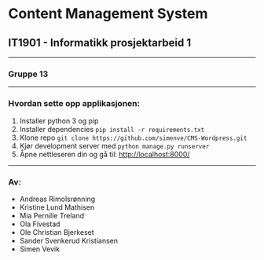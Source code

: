 <h1>Content Management System</h1>
<h2>IT1901 - Informatikk prosjektarbeid 1 </h2>
<hr>

<h3>Gruppe 13</h3>
<hr>
<h3> Hvordan sette opp applikasjonen: </h3> 
<ol>
    <li> Installer python 3 og pip </li>
    <li> Installer dependencies <code>pip install -r requirements.txt </code></li>
    <li> Klone repo <code>git clone https://github.com/simenve/CMS-Wordpress.git</code></li>
    <li> Kjør development server med <code>python manage.py runserver</code></li>
    <li> Åpne nettleseren din og gå til: <a href="http://localhost:8000/">http://localhost:8000/</a></li>
</ol>

<hr>
<h3> Av: </h3>
<ul>
    <li>Andreas Rimolsrønning</li> 
    <li>Kristine Lund Mathisen</li>
    <li>Mia Pernille Treland</li>
    <li>Ola Fivestad</li>
    <li>Ole Christian Bjerkeset</li>
    <li>Sander Svenkerud Kristiansen</li>
    <li>Simen Vevik</li>
</ul>
